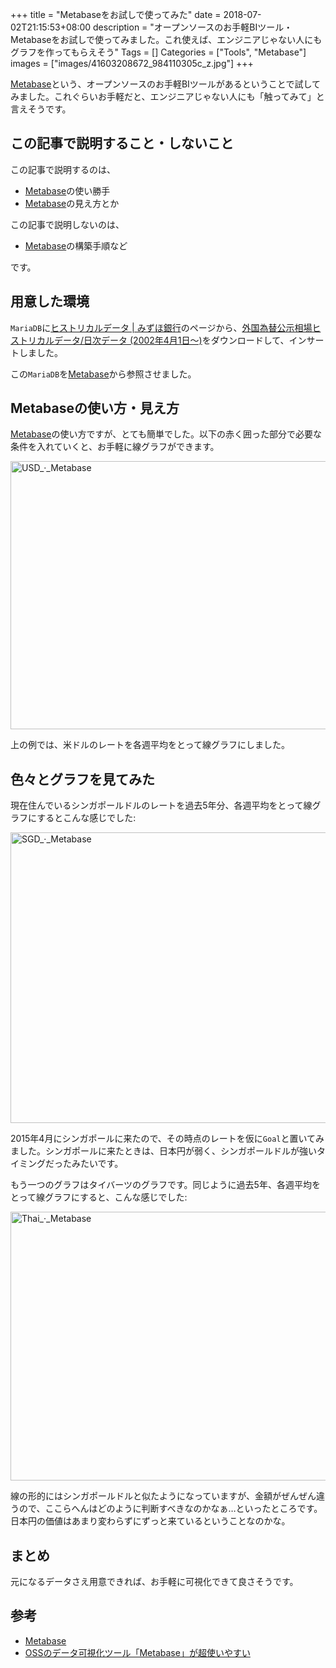+++
title = "Metabaseをお試しで使ってみた"
date = 2018-07-02T21:15:53+08:00
description = "オープンソースのお手軽BIツール・Metabaseをお試しで使ってみました。これ使えば、エンジニアじゃない人にもグラフを作ってもらえそう"
Tags = []
Categories = ["Tools", "Metabase"]
images = ["images/41603208672_984110305c_z.jpg"]
+++

[Metabase](https://www.metabase.com/)という、オープンソースのお手軽BIツールがあるということで試してみました。これぐらいお手軽だと、エンジニアじゃない人にも「触ってみて」と言えそうです。

## この記事で説明すること・しないこと
この記事で説明するのは、

- [Metabase](https://www.metabase.com/)の使い勝手
- [Metabase](https://www.metabase.com/)の見え方とか

この記事で説明しないのは、

- [Metabase](https://www.metabase.com/)の構築手順など

です。

## 用意した環境
`MariaDB`に[ヒストリカルデータ \| みずほ銀行](https://www.mizuhobank.co.jp/market/historical.html)のページから、[外国為替公示相場ヒストリカルデータ/日次データ (2002年4月1日～)](https://www.mizuhobank.co.jp/market/csv/quote.csv)をダウンロードして、インサートしました。

この`MariaDB`を[Metabase](https://www.metabase.com/)から参照させました。

## Metabaseの使い方・見え方
[Metabase](https://www.metabase.com/)の使い方ですが、とても簡単でした。以下の赤く囲った部分で必要な条件を入れていくと、お手軽に線グラフができます。

<a data-flickr-embed="true"  href="https://www.flickr.com/photos/42332031@N02/29279742668/in/dateposted/" title="USD_·_Metabase"><img src="https://farm2.staticflickr.com/1765/29279742668_13bef75ffb_c.jpg" width="800" height="429" alt="USD_·_Metabase"></a><script async src="//embedr.flickr.com/assets/client-code.js" charset="utf-8"></script>

上の例では、米ドルのレートを各週平均をとって線グラフにしました。

## 色々とグラフを見てみた
現在住んでいるシンガポールドルのレートを過去5年分、各週平均をとって線グラフにするとこんな感じでした:

<a data-flickr-embed="true"  href="https://www.flickr.com/photos/42332031@N02/41340031010/in/dateposted/" title="SGD_·_Metabase"><img src="https://farm2.staticflickr.com/1784/41340031010_928ccbdf94_c.jpg" width="800" height="465" alt="SGD_·_Metabase"></a><script async src="//embedr.flickr.com/assets/client-code.js" charset="utf-8"></script>

2015年4月にシンガポールに来たので、その時点のレートを仮に`Goal`と置いてみました。シンガポールに来たときは、日本円が弱く、シンガポールドルが強いタイミングだったみたいです。

もう一つのグラフはタイバーツのグラフです。同じように過去5年、各週平均をとって線グラフにすると、こんな感じでした:

<a data-flickr-embed="true"  href="https://www.flickr.com/photos/42332031@N02/42246633315/in/photostream/" title="Thai_·_Metabase"><img src="https://farm2.staticflickr.com/1784/42246633315_04091bcac5_c.jpg" width="800" height="430" alt="Thai_·_Metabase"></a><script async src="//embedr.flickr.com/assets/client-code.js" charset="utf-8"></script>

線の形的にはシンガポールドルと似たようになっていますが、金額がぜんぜん違うので、ここらへんはどのように判断すべきなのかなぁ…といったところです。日本円の価値はあまり変わらずにずっと来ているということなのかな。

## まとめ
元になるデータさえ用意できれば、お手軽に可視化できて良さそうです。

## 参考
-  [Metabase](https://www.metabase.com/)
- [OSSのデータ可視化ツール「Metabase」が超使いやすい](https://qiita.com/acro5piano/items/0920550d297651b04387)

